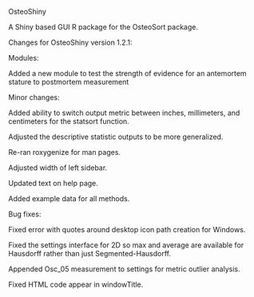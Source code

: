 OsteoShiny

A Shiny based GUI R package for the OsteoSort package.

Changes for OsteoShiny version 1.2.1:


Modules:

Added a new module to test the strength of evidence for an antemortem stature to postmortem measurement


Minor changes:

Added ability to switch output metric between inches, millimeters, and centimeters for the statsort function.

Adjusted the descriptive statistic outputs to be more generalized.

Re-ran roxygenize for man pages. 

Adjusted width of left sidebar.

Updated text on help page.

Added example data for all methods. 


Bug fixes:

Fixed error with quotes around desktop icon path creation for Windows.

Fixed the settings interface for 2D so max and average are available for Hausdorff rather than just Segmented-Hausdorff.

Appended Osc_05 measurement to settings for metric outlier analysis. 

Fixed HTML code appear in windowTitle. 